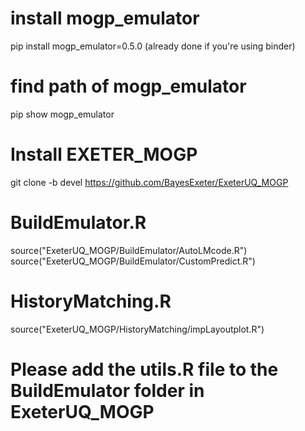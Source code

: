 # install mogp_emulator

pip install mogp_emulator=0.5.0 
(already done if you're using binder)

# find path of mogp_emulator

pip show mogp_emulator

# Install EXETER_MOGP

git clone -b devel https://github.com/BayesExeter/ExeterUQ_MOGP

# BuildEmulator.R

source("ExeterUQ_MOGP/BuildEmulator/AutoLMcode.R")
source("ExeterUQ_MOGP/BuildEmulator/CustomPredict.R")

# HistoryMatching.R

source("ExeterUQ_MOGP/HistoryMatching/impLayoutplot.R")

# Please add the utils.R file to the BuildEmulator folder in ExeterUQ_MOGP
